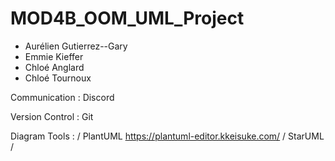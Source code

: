 # MOD4B_OOM_UML_Project

- Aurélien Gutierrez--Gary
- Emmie Kieffer
- Chloé Anglard
- Chloé Tournoux

Communication : Discord

Version Control : Git

Diagram Tools : /
PlantUML https://plantuml-editor.kkeisuke.com/ /
StarUML /
